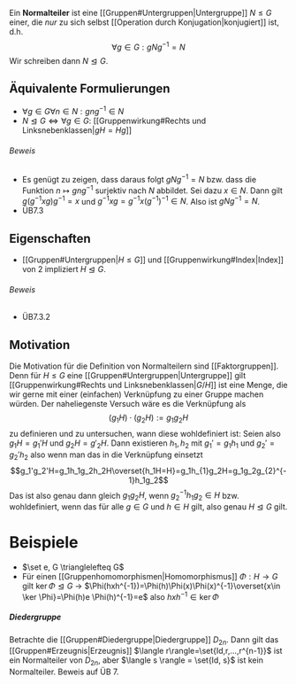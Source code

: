 Ein **Normalteiler** ist eine [[Gruppen#Untergruppen|Untergruppe]] $N \leq G$ einer, die *nur* zu sich selbst [[Operation durch Konjugation|konjugiert]] ist, d.h. $$\forall g\in G:gNg^{-1}=N$$Wir schreiben dann $N\trianglelefteq G$.

## Äquivalente Formulierungen
- $\forall g \in G\forall n \in N:gng^{-1}\in N$
- $N \trianglelefteq G \iff \forall g\in G:$ [[Gruppenwirkung#Rechts und Linksnebenklassen|$gH=Hg$]] 

###### Beweis
- Es genügt zu zeigen, dass daraus folgt $gNg^{-1}=N$ bzw. dass die Funktion $n\mapsto gng^{-1}$ surjektiv nach $N$ abbildet. Sei dazu $x\in N$. Dann gilt $g(g^{-1}xg)g^{-1}=x$ und $g^{-1}xg=g^{-1}x(g^{-1})^{-1}\in N$. Also ist $gNg^{-1}=N$.
- ÜB7.3

## Eigenschaften
- [[Gruppen#Untergruppen|$H \leq G$]] und [[Gruppenwirkung#Index|Index]] von 2 impliziert $H \trianglelefteq G$.

###### Beweis
- ÜB7.3.2

## Motivation
Die Motivation für die Definition von Normalteilern sind [[Faktorgruppen]]. Denn für $H \leq G$ eine [[Gruppen#Untergruppen|Untergruppe]] gilt [[Gruppenwirkung#Rechts und Linksnebenklassen|$G/H$]] ist eine Menge, die wir gerne mit einer (einfachen) Verknüpfung zu einer Gruppe machen würden. Der naheliegenste Versuch wäre es die Verknüpfung als $$(g_{1}H)\cdot(g_{2}H):=g_{1}g_{2}H$$zu definieren und zu untersuchen, wann diese wohldefiniert ist:
Seien also $g_1 H=g_1'H$ und $g_{2}H=g'_{2}H$. Dann existieren $h_{1},h_{2}$ mit $g_1'=g_1h_1$ und $g_2'=g_2'h_2$ also wenn man das in die Verknüpfung einsetzt $$g_1'g_2'H=g_1h_1g_2h_2H\overset{h_1H=H}=g_1h_{1}g_2H=g_1g_2g_{2}^{-1}h_1g_2$$Das ist also genau dann gleich $g_{1}g_{2}H$, wenn $g_{2}^{-1}h_{1}g_{2}\in H$ bzw. wohldefiniert, wenn das für alle $g\in G$ und $h\in H$ gilt, also genau $H \trianglelefteq G$ gilt.
# Beispiele
- $\set e, G \trianglelefteq G$ 
- Für einen [[Gruppenhomomorphismen|Homomorphismus]] $\Phi:H \rightarrow G$ gilt $\ker \Phi \trianglelefteq G$
	-> $\Phi(hxh^{-1})=\Phi(h)\Phi(x)\Phi(x)^{-1}\overset{x\in \ker \Phi}=\Phi(h)e \Phi(h)^{-1}=e$ also $hxh^{-1}\in \ker \Phi$
	
##### Diedergruppe
Betrachte die [[Gruppen#Diedergruppe|Diedergruppe]] $D_{2n}$. Dann gilt das [[Gruppen#Erzeugnis|Erzeugnis]] $\langle r\rangle=\set{Id,r,...,r^{n-1}}$ ist ein Normalteiler von $D_{2n}$, aber $\langle s \rangle = \set{Id, s}$ ist kein Normalteiler.
Beweis auf ÜB 7.

